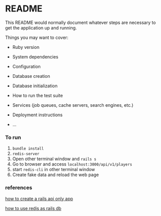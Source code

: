 # README

This README would normally document whatever steps are necessary to get the
application up and running.

Things you may want to cover:

* Ruby version

* System dependencies

* Configuration

* Database creation

* Database initialization

* How to run the test suite

* Services (job queues, cache servers, search engines, etc.)

* Deployment instructions

* ...


### To run

1. ``` bundle install ```
1. ``` redis-server ```
1. Open other terminal window and ``` rails s ```
1. Go to browser and access ``` localhost:3000/api/v1/players ```
1. start ``` redis-cli ``` in other terminal window
1. Create fake data and reload the web page


### references

[how to create a rails api only app](https://medium.com/jaguaribetech/criando-api-rest-com-ruby-on-rails-1ed90d252831)

[how to use redis as rails db](https://medium.com/@LuisOsnet/model-caching-using-redis-and-rails-5-4666b7e8031f)